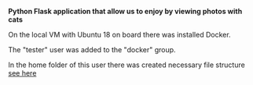 **Python Flask application that allow us to enjoy by viewing photos with cats**

On the local VM with Ubuntu 18 on board there was installed Docker.

The "tester" user was added to the "docker" group.

In the home folder of this user there was created necessary file structure [see here](screenshots/001.JPG)
